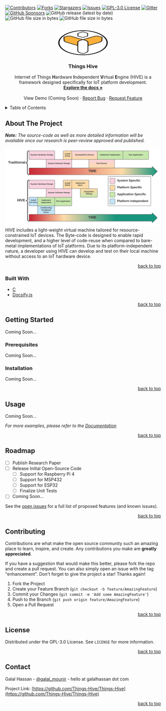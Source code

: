 <div id="top"></div>

<!-- PROJECT SHIELDS -->
<!--
*** I'm using markdown "reference style" links for readability.
*** Reference links are enclosed in brackets [ ] instead of parentheses ( ).
*** See the bottom of this document for the declaration of the reference variables
*** for contributors-url, forks-url, etc. This is an optional, concise syntax you may use.
*** https://www.markdownguide.org/basic-syntax/#reference-style-links
-->
[![Contributors][contributors-shield]][contributors-url]
[![Forks][forks-shield]][forks-url]
[![Stargazers][stars-shield]][stars-url]
[![Issues][issues-shield]][issues-url]
[![GPL-3.0 License][license-shield]][license-url]
[![Gitter][gitter-shield]][gitter-url]
[![GitHub Sponsors][sponsors-shield]][sponsors-url]
![GitHub release (latest by date)][releases-shield]
![GitHub file size in bytes][rpi-shield]
![GitHub file size in bytes][macos-shield]


<!-- PROJECT LOGO -->
<br />
<div align="center">
  <a href="https://github.com/Things-Hive/Things-Hive">
    <img src="docs/_media/logo_128.png" alt="Logo" width="160" height="80">
  </a>

<h3 align="center">Things Hive</h3>

  <p align="center">
    Internet of Things <b>H</b>ardware <b>I</b>ndependent <b>V</b>irtual <b>E</b>ngine (HIVE) is a framework designed specifically for IoT platform development. 
    <br />
    <a href="https://thingshive.io"><strong>Explore the docs »</strong></a>
    <br />
    <br />
    <a>View Demo (Coming Soon)</a>
    ·
    <a href="https://github.com/Things-Hive/Things-Hive/issues">Report Bug</a>
    ·
    <a href="https://github.com/Things-Hive/Things-Hive/issues">Request Feature</a>
  </p>
</div>



<!-- TABLE OF CONTENTS -->
<details>
  <summary>Table of Contents</summary>
  <ol>
    <li>
      <a href="#about-the-project">About The Project</a>
      <ul>
        <li><a href="#built-with">Built With</a></li>
      </ul>
    </li>
    <li>
      <a href="#getting-started">Getting Started</a>
      <ul>
        <li><a href="#prerequisites">Prerequisites</a></li>
        <li><a href="#installation">Installation</a></li>
      </ul>
    </li>
    <li><a href="#usage">Usage</a></li>
    <li><a href="#roadmap">Roadmap</a></li>
    <li><a href="#contributing">Contributing</a></li>
    <li><a href="#license">License</a></li>
    <li><a href="#contact">Contact</a></li>
  </ol>
</details>



<!-- ABOUT THE PROJECT -->
## About The Project
_<b>Note:</b> The source-code as well as more detailed information will be available once our research is peer-review approved and published._

[![Product Name Screen Shot][product-screenshot]](https://example.com)
HIVE includes a light-weight virtual machine tailored for resource-constrained IoT devices. The Byte-code is designed to enable rapid development, and a higher level of code-reuse when compared to bare-metal implementations of IoT platforms. 
Due to its platform-independent nature, a developer using HIVE can develop and test on their local machine without access to an IoT hardware device. 

<p align="right"><a href="#top">back to top</a></p>



### Built With

- [C]()
- [Docsify.js](https://docsify.js.org/)

<p align="right"><a href="#top">back to top</a></p>



<!-- GETTING STARTED -->
## Getting Started

Coming Soon...

### Prerequisites

Coming Soon...

### Installation

Coming Soon...

<p align="right"><a href="#top">back to top</a></p>



<!-- USAGE EXAMPLES -->
## Usage

Coming Soon...

_For more examples, please refer to the [Documentation](https://thingshive.io)_

<p align="right"><a href="#top">back to top</a></p>



<!-- ROADMAP -->
## Roadmap

- [ ] Publish Research Paper
- [ ] Release Initial Open-Source Code
    - [ ] Support for Raspberry Pi 4   
    - [ ] Support for MSP432
    - [ ] Support for ESP32
    - [ ] Finalize Unit Tests
- [ ] Coming Soon...

See the [open issues](https://github.com/Things-Hive/Things-Hive/issues) for a full list of proposed features (and known issues).

<p align="right"><a href="#top">back to top</a></p>



<!-- CONTRIBUTING -->
## Contributing

Contributions are what make the open source community such an amazing place to learn, inspire, and create. Any contributions you make are **greatly appreciated**.

If you have a suggestion that would make this better, please fork the repo and create a pull request. You can also simply open an issue with the tag "enhancement".
Don't forget to give the project a star! Thanks again!

1. Fork the Project
2. Create your Feature Branch (`git checkout -b feature/AmazingFeature`)
3. Commit your Changes (`git commit -m 'Add some AmazingFeature'`)
4. Push to the Branch (`git push origin feature/AmazingFeature`)
5. Open a Pull Request

<p align="right"><a href="#top">back to top</a></p>



<!-- LICENSE -->
## License

Distributed under the GPL-3.0 License. See `LICENSE` for more information.

<p align="right"><a href="#top">back to top</a></p>



<!-- CONTACT -->
## Contact

Galal Hassan - [@galal_mounir](https://twitter.com/galal_mounir) - hello at galalhassan dot com

Project Link: [https://github.com/Things-Hive/Things-Hive](https://github.com/Things-Hive/Things-Hive)

<p align="right"><a href="#top">back to top</a></p>



<!-- MARKDOWN LINKS & IMAGES -->
<!-- https://www.markdownguide.org/basic-syntax/#reference-style-links -->
[contributors-shield]: https://img.shields.io/github/contributors/Things-Hive/Things-Hive.svg
[contributors-url]: https://github.com/Things-Hive/Things-Hive/graphs/contributors
[forks-shield]: https://img.shields.io/github/forks/Things-Hive/Things-Hive.svg
[forks-url]: https://github.com/Things-Hive/Things-Hive/network/members
[stars-shield]: https://img.shields.io/github/stars/Things-Hive/Things-Hive.svg
[stars-url]: https://github.com/Things-Hive/Things-Hive/stargazers
[issues-shield]: https://img.shields.io/github/issues/Things-Hive/Things-Hive.svg
[issues-url]: https://github.com/Things-Hive/Things-Hive/issues
[license-shield]: https://img.shields.io/github/license/Things-Hive/Things-Hive.svg
[license-url]: https://github.com/Things-Hive/Things-Hive/blob/main/LICENSE
[product-screenshot]: docs/_media/dev-journey.png

[gitter-shield]: https://badges.gitter.im/Things-Hive/community.svg
[gitter-url]: https://gitter.im/Things-Hive/community?utm_source=badge&utm_medium=badge&utm_campaign=pr-badge
[sponsors-shield]: https://img.shields.io/github/sponsors/Things-Hive?label=Sponsors
[sponsors-url]: https://github.com/sponsors/Things-Hive
[releases-shield]: https://img.shields.io/github/v/release/Things-Hive/Things-Hive?label=Latest%20Release
[rpi-shield]: https://img.shields.io/github/size/Things-Hive/Things-Hive/build/hive-rpi?label=RPi-Size
[macos-shield]: https://img.shields.io/github/size/Things-Hive/Things-Hive/build/hive-mac?label=MacOS-Size
